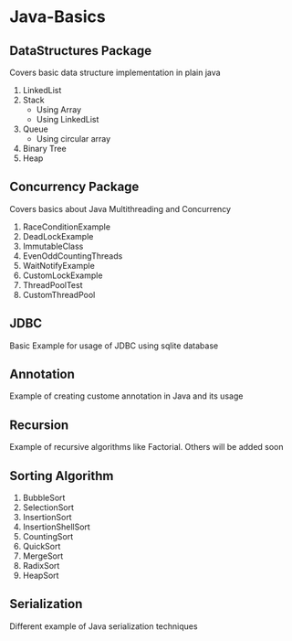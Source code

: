 # Java-Basics

## DataStructures Package
Covers basic data structure implementation in plain java
1. LinkedList
2. Stack 
    - Using Array
    - Using LinkedList
3. Queue
    - Using circular array
4. Binary Tree
5. Heap

## Concurrency Package
Covers basics about Java Multithreading and Concurrency
1. RaceConditionExample
2. DeadLockExample
3. ImmutableClass
4. EvenOddCountingThreads
5. WaitNotifyExample
6. CustomLockExample
7. ThreadPoolTest
8. CustomThreadPool

## JDBC
Basic Example for usage of JDBC using sqlite database

## Annotation
Example of creating custome annotation in Java and its usage

## Recursion
Example of recursive algorithms like Factorial. Others will be added soon

## Sorting Algorithm
1. BubbleSort
2. SelectionSort
3. InsertionSort
4. InsertionShellSort
5. CountingSort
6. QuickSort
7. MergeSort
8. RadixSort
9. HeapSort

## Serialization
Different example of Java serialization techniques
